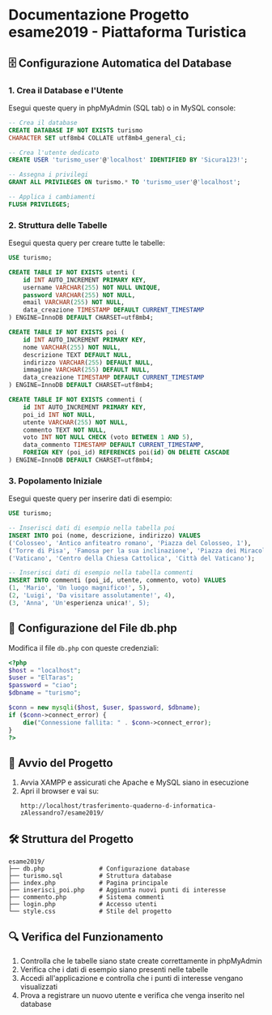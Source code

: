 # Documentazione Progetto esame2019 - Piattaforma Turistica

## 🗄️ Configurazione Automatica del Database

### 1. Crea il Database e l'Utente
Esegui queste query in phpMyAdmin (SQL tab) o in MySQL console:

```sql
-- Crea il database
CREATE DATABASE IF NOT EXISTS turismo 
CHARACTER SET utf8mb4 COLLATE utf8mb4_general_ci;

-- Crea l'utente dedicato
CREATE USER 'turismo_user'@'localhost' IDENTIFIED BY 'Sicura123!';

-- Assegna i privilegi
GRANT ALL PRIVILEGES ON turismo.* TO 'turismo_user'@'localhost';

-- Applica i cambiamenti
FLUSH PRIVILEGES;
```

### 2. Struttura delle Tabelle
Esegui questa query per creare tutte le tabelle:

```sql
USE turismo;

CREATE TABLE IF NOT EXISTS utenti (
    id INT AUTO_INCREMENT PRIMARY KEY,
    username VARCHAR(255) NOT NULL UNIQUE,
    password VARCHAR(255) NOT NULL,
    email VARCHAR(255) NOT NULL,
    data_creazione TIMESTAMP DEFAULT CURRENT_TIMESTAMP
) ENGINE=InnoDB DEFAULT CHARSET=utf8mb4;

CREATE TABLE IF NOT EXISTS poi (
    id INT AUTO_INCREMENT PRIMARY KEY,
    nome VARCHAR(255) NOT NULL,
    descrizione TEXT DEFAULT NULL,
    indirizzo VARCHAR(255) DEFAULT NULL,
    immagine VARCHAR(255) DEFAULT NULL,
    data_creazione TIMESTAMP DEFAULT CURRENT_TIMESTAMP
) ENGINE=InnoDB DEFAULT CHARSET=utf8mb4;

CREATE TABLE IF NOT EXISTS commenti (
    id INT AUTO_INCREMENT PRIMARY KEY,
    poi_id INT NOT NULL,
    utente VARCHAR(255) NOT NULL,
    commento TEXT NOT NULL,
    voto INT NOT NULL CHECK (voto BETWEEN 1 AND 5),
    data_commento TIMESTAMP DEFAULT CURRENT_TIMESTAMP,
    FOREIGN KEY (poi_id) REFERENCES poi(id) ON DELETE CASCADE
) ENGINE=InnoDB DEFAULT CHARSET=utf8mb4;
```

### 3. Popolamento Iniziale
Esegui queste query per inserire dati di esempio:

```sql
USE turismo;

-- Inserisci dati di esempio nella tabella poi
INSERT INTO poi (nome, descrizione, indirizzo) VALUES
('Colosseo', 'Antico anfiteatro romano', 'Piazza del Colosseo, 1'),
('Torre di Pisa', 'Famosa per la sua inclinazione', 'Piazza dei Miracoli, 1'),
('Vaticano', 'Centro della Chiesa Cattolica', 'Città del Vaticano');

-- Inserisci dati di esempio nella tabella commenti
INSERT INTO commenti (poi_id, utente, commento, voto) VALUES
(1, 'Mario', 'Un luogo magnifico!', 5),
(2, 'Luigi', 'Da visitare assolutamente!', 4),
(3, 'Anna', 'Un'esperienza unica!', 5);
```

## 🔧 Configurazione del File db.php

Modifica il file `db.php` con queste credenziali:

```php
<?php
$host = "localhost";
$user = "ElTaras";
$password = "ciao";
$dbname = "turismo";

$conn = new mysqli($host, $user, $password, $dbname);
if ($conn->connect_error) {
    die("Connessione fallita: " . $conn->connect_error);
}
?>
```

## 🚀 Avvio del Progetto

1. Avvia XAMPP e assicurati che Apache e MySQL siano in esecuzione
2. Apri il browser e vai su:
   ```
   http://localhost/trasferimento-quaderno-d-informatica-zAlessandro7/esame2019/
   ```

## 🛠️ Struttura del Progetto

```
esame2019/
├── db.php               # Configurazione database
├── turismo.sql          # Struttura database
├── index.php            # Pagina principale
├── inserisci_poi.php    # Aggiunta nuovi punti di interesse
├── commento.php         # Sistema commenti
├── login.php            # Accesso utenti
└── style.css            # Stile del progetto
```

## 🔍 Verifica del Funzionamento

1. Controlla che le tabelle siano state create correttamente in phpMyAdmin
2. Verifica che i dati di esempio siano presenti nelle tabelle
3. Accedi all'applicazione e controlla che i punti di interesse vengano visualizzati
4. Prova a registrare un nuovo utente e verifica che venga inserito nel database
